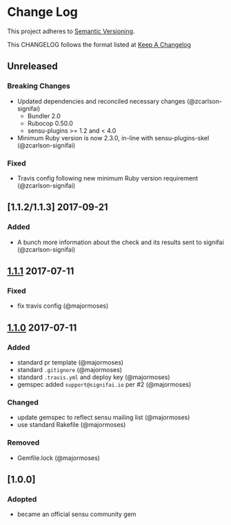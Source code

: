 # Change Log
This project adheres to [Semantic Versioning](http://semver.org/).

This CHANGELOG follows the format listed at [Keep A Changelog](http://keepachangelog.com/)

## Unreleased

### Breaking Changes
- Updated dependencies and reconciled necessary changes (@zcarlson-signifai)
    - Bundler 2.0
    - Rubocop 0.50.0
    - sensu-plugins >= 1.2 and < 4.0
- Minimum Ruby version is now 2.3.0, in-line with sensu-plugins-skel (@zcarlson-signifai)

### Fixed
- Travis config following new minimum Ruby version requirement (@zcarlson-signifai)

## [1.1.2/1.1.3] 2017-09-21
### Added
- A bunch more information about the check and its results sent to signifai (@zcarlson-signifai)


## [1.1.1] 2017-07-11
### Fixed
- fix travis config (@majormoses)

## [1.1.0] 2017-07-11
### Added
- standard pr template (@majormoses)
- standard `.gitignore` (@majormoses)
- standard `.travis.yml` and deploy key (@majormoses)
- gemspec added `support@signifai.io` per #2 (@majormoses)

### Changed
- update gemspec to reflect sensu mailing list (@majormoses)
- use standard Rakefile (@majormoses)

### Removed
- Gemfile.lock (@majormoses)

## [1.0.0]
### Adopted
- became an official sensu community gem


[Unreleased]: https://github.com/sensu-plugins/sensu-plugins-signifai/compare/1.1.1...HEAD
[1.1.1]: https://github.com/sensu-plugins/sensu-plugins-signifai/compare/1.0.0...1.1.0
[1.1.0]: https://github.com/sensu-plugins/sensu-plugins-signifai/compare/1.0.0...1.1.0
